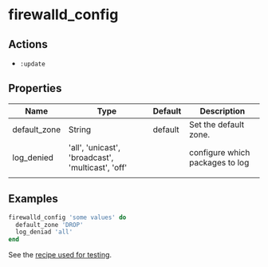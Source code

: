 # firewalld_config

## Actions

- `:update`

## Properties

| Name           | Type                                              | Default  | Description                     |
| -------------- | ------------------------------------------------- | -------- | ------------------------------- |
| default_zone   | String                                            | default  | Set the default zone.           |
| log_denied     | 'all', 'unicast', 'broadcast', 'multicast', 'off' |          | configure which packages to log |
|                |                                                   |          |                                 |


## Examples

```ruby
firewalld_config 'some values' do
  default_zone 'DROP'
  log_deniad 'all'
end
```

See the [recipe used for testing](../../test/fixtures/cookbooks/firewalld-test/recipes/default.rb).
